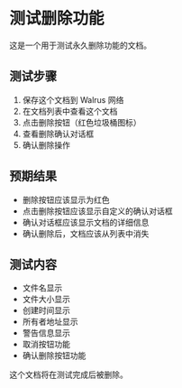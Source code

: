 # 测试删除功能

这是一个用于测试永久删除功能的文档。

## 测试步骤

1. 保存这个文档到 Walrus 网络
2. 在文档列表中查看这个文档
3. 点击删除按钮（红色垃圾桶图标）
4. 查看删除确认对话框
5. 确认删除操作

## 预期结果

- 删除按钮应该显示为红色
- 点击删除按钮应该显示自定义的确认对话框
- 确认对话框应该显示文档的详细信息
- 确认删除后，文档应该从列表中消失

## 测试内容

- 文件名显示
- 文件大小显示
- 创建时间显示
- 所有者地址显示
- 警告信息显示
- 取消按钮功能
- 确认删除按钮功能

这个文档将在测试完成后被删除。
